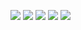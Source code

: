 ![](http://github-profile-summary-cards.vercel.app/api/cards/profile-details?username=mrsamsonn&theme=2077)
![](http://github-profile-summary-cards.vercel.app/api/cards/repos-per-language?username=mrsamsonn&theme=2077)
![](http://github-profile-summary-cards.vercel.app/api/cards/most-commit-language?username=mrsamsonn&theme=2077)
![](http://github-profile-summary-cards.vercel.app/api/cards/stats?username=mrsamsonn&theme=2077)
![](http://github-profile-summary-cards.vercel.app/api/cards/productive-time?username=mrsamsonn&theme=2077&utcOffset=8)
